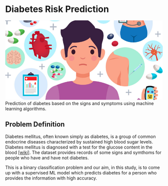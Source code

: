# Diabetes Risk Prediction
<img src='Images/dataset-cover.jpeg' />
Prediction of diabetes based on the signs and symptoms using machine learning algorithms.

## Problem Definition

Diabetes mellitus, often known simply as diabetes, is a group of common endocrine diseases characterized by sustained high blood sugar levels. Diabetes mellitus is diagnosed with a test for the glucose content in the blood [[wiki]](https://en.wikipedia.org/wiki/Diabetes). The dataset provides records of some signs and symthoms for people who have and have not diabetes. 

This is a binary classification problem and our aim, in this study, is to come up with a supervised ML model which predicts diabetes for a person who provides the information with high accuracy. 